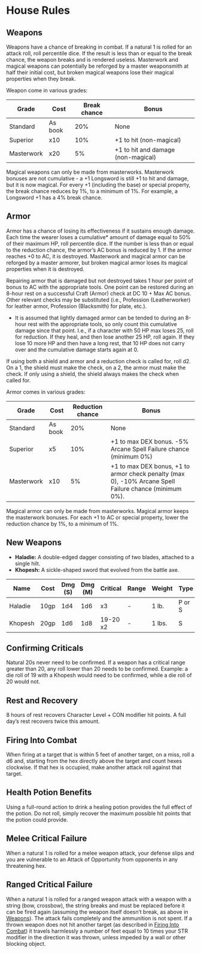 # House Rules
## Weapons
Weapons have a chance of breaking in combat. If a natural 1 is rolled for an attack roll, roll percentile dice. If the result is less than or equal to the break chance, the weapon breaks and is rendered useless. Masterwork and magical weapons can potentially be reforged by a master weaponsmith at half their initial cost, but broken magical weapons lose their magical properties when they break.

Weapon come in various grades:

| Grade      | Cost    | Break chance | Bonus                              |
| ---------- | ------- | ------------ | ---------------------------------- |
| Standard   | As book | 20%          | None                               |
| Superior   | x10     | 10%          | +1 to hit (non-magical)            |
| Masterwork | x20     | 5%           | +1 to hit and damage (non-magical) |

Magical weapons can only be made from masterworks. Masterwork bonuses are not cumulative - a +1 Longsword is still +1 to hit and damage, but it is now magical. For every +1 (including the base) or special property, the break chance reduces by 1%, to a minimum of 1%. For example, a Longsword +1 has a 4% break chance.

## Armor
Armor has a chance of losing its effectiveness if it sustains enough damage.  Each time the wearer loses a cumulative* amount of damage equal to 50% of their maximum HP, roll percentile dice. If the number is less than or equal to the reduction chance, the armor’s AC bonus is reduced by 1. If the armor reaches +0 to AC, it is destroyed. Masterwork and magical armor can be reforged by a master armorer, but broken magical armor loses its magical properties when it is destroyed.

Repairing armor that is damaged but not destroyed takes 1 hour per point of bonus to AC with the appropriate tools. One point can be restored during an 8-hour rest on a successful Craft (Armor) check at DC 10 + Max AC bonus. Other relevant checks may be substituted (i.e., Profession (Leatherworker) for leather armor, Profession (Blacksmith) for plate, etc.).

* It is assumed that lightly damaged armor can be tended to during an 8-hour rest with the appropriate tools, so only count this cumulative damage since that point. I.e., if a character with 50 HP max loses 25, roll for reduction. If they heal, and then lose another 25 HP, roll again. If they lose 10 more HP and then have a long rest, that 10 HP does not carry over and the cumulative damage starts again at 0.


If using both a shield and armor and a reduction check is called for, roll d2. On a 1, the shield must make the check, on a 2, the armor must make the check. If only using a shield, the shield always makes the check when called for.

Armor comes in various grades:

| Grade      | Cost    | Reduction chance | Bonus                                                                                                  |
| ---------- | ------- | ---------------- | ------------------------------------------------------------------------------------------------------ |
| Standard   | As book | 20%              | None                                                                                                   |
| Superior   | x5      | 10%              | +1 to max DEX bonus. -5% Arcane Spell Failure chance (minimum 0%)                                      |
| Masterwork | x10     | 5%               | +1 to max DEX bonus, +1 to armor check penalty (max 0), -10% Arcane Spell Failure chance (minimum 0%). |

Magical armor can only be made from masterworks. Magical armor keeps the masterwork bonuses. For each +1 to AC or special property, lower the reduction chance by 1%, to a minimum of 1%.

## New Weapons
- **Haladie:** A double-edged dagger consisting of two blades, attached to a single hilt.
- **Khopesh:** A sickle-shaped sword that evolved from the battle axe.
	
| Name    | Cost | Dmg (S) | Dmg (M) | Critical | Range | Weight | Type   | Special |
| ------- | ---- | ------- | ------- | -------- | ----- | ------ | ------ | ------- |
| Haladie | 10gp | 1d4     | 1d6     | x3       | -     | 1 lb.  | P or S | -       |
| Khopesh | 20gp | 1d6     | 1d8     | 19-20 x2 | -     | 1 lbs. | S      | trip    |


## Confirming Criticals
Natural 20s never need to be confirmed. If a weapon has a critical range greater than 20, any roll lower than 20 needs to be confirmed. Example: a die roll of 19 with a Khopesh would need to be confirmed, while a die roll of 20 would not. 

## Rest and Recovery
8 hours of rest recovers Character Level + CON modifier hit points. A full day’s rest recovers twice this amount.

## Firing Into Combat
When firing at a target that is within 5 feet of another target, on a miss, roll a d6 and, starting from the hex directly above the target and count hexes clockwise. If that hex is occupied, make another attack roll against that target.

## Health Potion Benefits
Using a full-round action to drink a healing potion provides the full effect of the potion. Do not roll, simply recover the maximum possible hit points that the potion could provide.

## Melee Critical Failure
When a natural 1 is rolled for a melee weapon attack, your defense slips and you are vulnerable to an Attack of Opportunity from opponents in any threatening hex.

## Ranged Critical Failure
When a natural 1 is rolled for a ranged weapon attack with a weapon with a string (bow, crossbow), the string breaks and must be replaced before it can be fired again (assuming the weapon itself doesn’t break, as above in [Weapons](#weapons)). The attack fails completely and the ammunition is not spent. If a thrown weapon does not hit another target (as described in [Firing Into Combat](#firing-into-combat)) it travels harmlessly a number of feet equal to 10 times your STR modifier in the direction it was thrown, unless impeded by a wall or other blocking object.